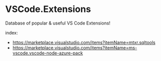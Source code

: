 # VSCode.Extensions
Database of popular &amp; useful VS Code Extensions!

index:
- https://marketplace.visualstudio.com/items?itemName=mtxr.sqltools
- https://marketplace.visualstudio.com/items?itemName=ms-vscode.vscode-node-azure-pack
